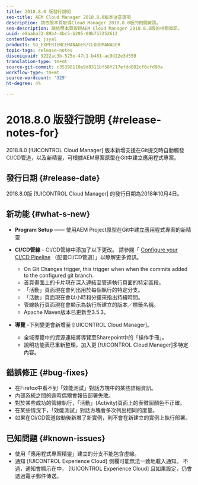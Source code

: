 ```yaml
---
title: 2018.8.0 版發行說明
seo-title: AEM Cloud Manager 2018.8.0版本注意事項
description: 請依照本頁取得Cloud Manager 2018.8.0版的相關資訊。
seo-description: 請依照本頁取得AEM Cloud Manager 2018.8.0版的相關資訊。
uuid: e8aaba32-89b4-4bc5-b295-09b753252612
contentOwner: jsyal
products: SG_EXPERIENCEMANAGER/CLOUDMANAGER
topic-tags: release-notes
discoiquuid: 9222ac3b-525e-47c1-b481-ac9d22e3d559
translation-type: tm+mt
source-git-commit: c35398110e9d8311bf58f217efdd082cf0cfd90a
workflow-type: tm+mt
source-wordcount: '329'
ht-degree: 4%

---
```



# 2018.8.0 版發行說明 {#release-notes-for}

2018.8.0 [!UICONTROL Cloud Manager] 版本新增支援在Git提交時自動觸發CI/CD管道，以及新精靈，可根據AEM專案原型在Git中建立應用程式專案。

## 發行日期 {#release-date}

2018.8.0版 [!UICONTROL Cloud Manager] 的發行日期為2018年10月4日。

## 新功能 {#what-s-new}

* **Program Setup** —— 使用AEM Project原型在Git中建立應用程式專案的新精靈

* **CI/CD管線** - CI/CD管線中添加了以下更改。 請參閱「 [Configure your CI/CD Pipeline](configuring-pipeline.md) （配置CI/CD管道）」以瞭解更多資訊。

   * On Git Changes trigger, this trigger when when the commits added to the configured git branch.
   * 首頁畫面上的卡片現在深入連結至管道執行頁面的特定區段。
   * 「活動」頁面現在會列出用於每個執行的特定分支。
   * 「活動」頁面現在會以小時和分鐘來指出持續時間。
   * 管線執行頁面現在會顯示為執行所建立的版本／標籤名稱。
   * Apache Maven版本已更新至3.5.3。

* **導覽** -下列變更會新增至 [!UICONTROL Cloud Manager]。

   * 全域導覽中的資源連結將導覽至Sharepoint中的「操作手冊」。
   * 說明功能表已重新整理，加入更 [!UICONTROL Cloud Manager]多特定內容。

## 錯誤修正 {#bug-fixes}

* 在Firefox中看不到「效能測試」對話方塊中的某些詳細資訊。
* 內部系統之間的逾時偶爾會報告部署失敗。
* 對於某些成功的管線執行，「活動」(Activity)頁面上的表徵圖顏色不正確。
* 在某些情況下，「效能測試」對話方塊會多次列出相同的度量。
* 如果在CI/CD管道啟動後新增了新實例，則不會在新建立的實例上執行部署。

## 已知問題 {#known-issues}

* 使用「應用程式專案精靈」建立的分支不能包含虛線。
* 通知 [!UICONTROL Experience Cloud] 側欄可能無法一致地載入通知。 不過，通知會顯示在中， [!UICONTROL Experience Cloud] 且如果設定，仍會透過電子郵件傳送。


